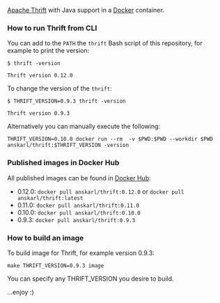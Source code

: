 [Apache Thrift](https://thrift.apache.org/) with Java support in a [Docker](https://www.docker.com/) container.

### How to run Thrift from CLI

You can add to the `PATH` the `thrift` Bash script of this repository, for example to print the version:

```
$ thrift -version

Thrift version 0.12.0
```

To change the version of the `thrift`:
```
$ THRIFT_VERSION=0.9.3 thrift -version

Thrift version 0.9.3
```

Alternatively you can manually execute the following:

```
THRIFT_VERSION=0.10.0 docker run --rm  -v $PWD:$PWD --workdir $PWD anskarl/thrift:$THRIFT_VERSION -version
```

### Published images in Docker Hub

All published images can be found in [Docker Hub](https://hub.docker.com/r/anskarl/thrift/tags):

  - 0.12.0: `docker pull anskarl/thrift:0.12.0` or `docker pull anskarl/thrift:latest`
  - 0.11.0: `docker pull anskarl/thrift:0.11.0`
  - 0.10.0: `docker pull anskarl/thrift:0.10.0`
  - 0.9.3: `docker pull anskarl/thrift:0.9.3`

### How to build an image

To build image for Thrift, for example version 0.9.3:

```
make THRIFT_VERSION=0.9.3 image
```

You can specify any THRIFT_VERSION you desire to build.


...enjoy :)